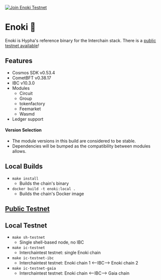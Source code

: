 [![Join Enoki Testnet](https://github.com/hyphacoop/cosmos-enoki/actions/workflows/join-testnet.yml/badge.svg)](https://github.com/hyphacoop/cosmos-enoki/actions/workflows/join-testnet.yml)

# Enoki 🍄

Enoki is Hypha's reference binary for the Interchain stack. There is a [public testnet available](/testnet/README.md)!

## Features

* Cosmos SDK v0.53.4
* CometBFT v0.38.17
* IBC v10.3.0
* Modules
  * Circuit
  * Group
  * tokenfactory
  * Feemarket
  * Wasmd
* Ledger support

#### Version Selection

* The module versions in this build are considered to be stable.
* Dependencies will be bumped as the compatibility between modules allows.

## Local Builds

- `make install`
  - Builds the chain's binary
- `docker build -t enoki:local .`
  - Builds the chain's Docker image

## [Public Testnet](/testnet/README.md)

## Local Testnet

- `make sh-testnet`
  - Single shell-based node, no IBC
- `make ic-testnet`
  - Interchaintest testnet: single Enoki chain
- `make ic-testnet-ibc`
  - Interchaintest testnet: Enoki chain 1 <--IBC--> Enoki chain 2
- `make ic-testnet-gaia`
  - Interchaintest testnet: Enoki chain <--IBC--> Gaia chain

